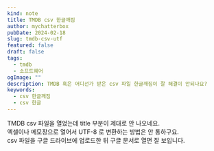 ```yaml
---
kind: note
title: TMDB csv 한글깨짐
author: mychatterbox
pubDate: 2024-02-18
slug: tmdb-csv-utf
featured: false
draft: false
tags:
  - tmdb
  - 소프트웨어
ogImage: ""
description: TMDB 혹은 어디선가 받은 csv 파일 한글깨짐이 잘 해결이 안되나요?
keywords:
  - csv 한글깨짐
  - csv 한글
---
```


TMDB csv 파일을 열었는데 title 부분이 제대로 안 나오네요.  
엑셀이나 메모장으로 열어서 UTF-8 로 변환하는 방법은 안 통하구요.  
csv 파일을 구글 드라이브에 업로드한 뒤 구글 문서로 열면 잘 보입니다.

